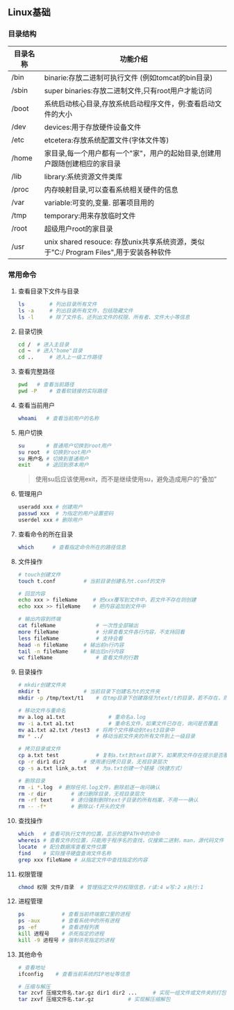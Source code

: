## Linux基础

### 目录结构

| 目录名 称 | 功能介绍                                                     |
| --------- | ------------------------------------------------------------ |
| /bin      | binarie:存放二进制可执行文件 (例如tomcat的bin目录)           |
| /sbin     | super binaries:存放二进制文件,只有root用户才能访问           |
| /boot     | 系统启动核心目录,存放系统启动程序文件，例:查看启动文件的大小 |
| /dev      | devices:用于存放硬件设备文件                                 |
| /etc      | etcetera:存放系统配置文件(字体文件等)                        |
| /home     | 家目录,每一个用户都有一个"家"，用户的起始目录,创建用户跟随创建相应的家目录 |
| /lib      | library:系统资源文件类库                                     |
| /proc     | 内存映射目录,可以查看系统相关硬件的信息                      |
| /var      | variable:可变的,变量. 部署项目用的                           |
| /tmp      | temporary:用来存放临时文件                                   |
| /root     | 超级用户root的家目录                                         |
| /usr      | unix shared resouce: 存放unix共享系统资源，类似于"C:/ Program Files",用于安装各种软件 |

### 常用命令

1. 查看目录下文件与目录

   ```sh
   ls		 # 列出目录所有文件
   ls -a 	 # 列出目录所有文件，包括隐藏文件
   ls -l 	 # 除了文件名，还列出文件的权限、所有者、文件大小等信息
   ```

2. 目录切换

   ```sh
   cd /	 # 进入主目录
   cd ~	 # 进入"home"目录
   cd .. 	 # 进入上一级工作路径
   ```

3. 查看完整路径

   ```sh
   pwd 	 # 查看当前路径
   pwd -P	 # 查看软链接的实际路径
   ```

4. 查看当前用户

   ```sh
   whoami   # 查看当前用户的名称
   ```

5. 用户切换

   ```sh
   su       # 普通用户切换到root用户
   su root  # 切换到root用户
   su 用户名 # 切换到普通用户
   exit     # 退回到原本用户
   ```

   > 使用su后应该使用exit，而不是继续使用su，避免造成用户的“叠加”

6. 管理用户

   ```sh
   useradd xxx # 创建用户
   passwd xxx  # 为指定的用户设置密码
   userdel xxx # 删除用户
   ```

7. 查看命令的所在目录

   ```sh
   which      # 查看指定命令所在的路径信息
   ```

8. 文件操作

   ```sh
   # touch创建文件
   touch t.conf			# 当前目录创建名为t.conf的文件
   
   # 回显内容
   echo xxx > fileName     # 把xxx覆写到文件中，若文件不存在则创建
   echo xxx >> fileName    # 把内容追加到文件中
   
   # 输出内容到终端
   cat fileName 			# 一次性全部输出
   more fileName			# 分屏查看文件各行内容，不支持回看
   less fileName			# 支持会看
   head -n fileName		# 输出前n行内容
   tail -n fileName		# 输出后n行内容
   wc fileName				# 查看文件的行数
   ```

9. 目录操作

   ```sh
   # mkdir创建文件夹
   mkdir t 				# 当前目录下创建名为t的文件夹
   mkdir -p /tmp/text/t1	# 在tmp目录下创建路径为text/t的目录，若不存在，则创建
   
   # 移动文件与重命名
   mv a.log a1.txt				# 重命名a.log
   mv -i a.txt a1.txt 			# 重命名文件，如果文件已存在，询问是否覆盖
   mv a1.txt a2.txt /test3 	# 将两个文件移动到test3目录中
   mv * ../					# 移动当前文件夹的所有文件到上一级目录
   
   # 拷贝目录或文件
   cp a.txt test 			# 复制a.txt到text目录下，如果原文件存在提示是否覆盖
   cp -r dir1 dir2     	# 使用递归拷贝目录，无视目录层次
   cp -s a.txt link_a.txt 	# 为a.txt创建一个链接（快捷方式） 
   
   # 删除目录
   rm -i *.log 	# 删除任何.log文件，删除前逐一询问确认
   rm -r dir 		# 递归删除目录，无视目录层次
   rm -rf text	 	# 递归强制删除text子目录的所有档案，不用一一确认
   rm -- -f* 		# 删除以-f开头的文件
   ```

10. 查找操作

    ```sh
    which	# 查看可执行文件的位置，显示的是PATH中的命令
    whereis	# 查看文件的位置，只能用于程序名的查找，仅搜索二进制，man，源代码文件
    locate	# 配合数据库查看文件位置
    find	# 实际搜寻硬盘查询文件名称
    grep xxx fileName # 从指定文件中查找指定的内容
    ```

11. 权限管理

    ```sh
    chmod 权限 文件/目录  # 管理指定文件的权限信息，r读:4 w写:2 x执行:1
    ```

12. 进程管理

    ```sh
    ps			  # 查看当前终端窗口里的进程
    ps -aux 	  # 查看系统中的所有进程
    ps -ef		  # 查看进程列表
    kill 进程号  	# 杀死指定的进程
    kill -9 进程号	# 强制杀死指定的进程
    ```

13. 其他命令

    ```sh
    # 查看地址
    ifconfig 	# 查看当前系统的IP地址等信息
    
    # 压缩与解压
    tar zcvf 压缩文件名.tar.gz dir1 dir2 ... 	# 实现一组文件或文件夹的打包
    tar zxvf 压缩文件名.tar.gz			# 实现解压缩解包
    ```

    














